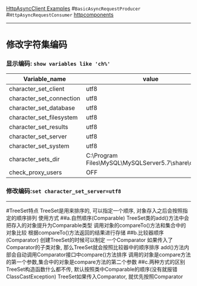  [HttpAsyncClient Examples](http://hc.apache.org/httpcomponents-asyncclient-dev/examples.html)
 #`BasicAsyncRequestProducer`
 #`HttpAsyncRequestConsumer`
 [httpcomponents](http://svn.apache.org/repos/asf/httpcomponents/)

***
# `修改字符集编码`
 
### 显示编码: `show variables like 'ch%'`
 
| Variable_name | value |
|------|------|
|character_set_client	|utf8
|character_set_connection	|utf8
|character_set_database	|utf8
|character_set_filesystem	|utf8
|character_set_results	|utf8
|character_set_server	|utf8
|character_set_system	|utf8
|character_sets_dir	|C:\Program Files\MySQL\MySQLServer5.7\share\charsets\
|check_proxy_users	|OFF

### 修改编码:`set character_set_server=utf8`
***
 #TreeSet特点
 TreeSet是用来排序的, 可以指定一个顺序, 对象存入之后会按照指定的顺序排列
 使用方式
 ##a.自然顺序(Comparable)
 TreeSet类的add()方法中会把存入的对象提升为Comparable类型
 调用对象的compareTo()方法和集合中的对象比较
 根据compareTo()方法返回的结果进行存储
 ##b.比较器顺序(Comparator)
 创建TreeSet的时候可以制定 一个Comparator
 如果传入了Comparator的子类对象, 那么TreeSet就会按照比较器中的顺序排序
 add()方法内部会自动调用Comparator接口中compare()方法排序
 调用的对象是compare方法的第一个参数,集合中的对象是compare方法的第二个参数
 ##c.两种方式的区别
 TreeSet构造函数什么都不传, 默认按照类中Comparable的顺序(没有就报错ClassCastException)
 TreeSet如果传入Comparator, 就优先按照Comparator
